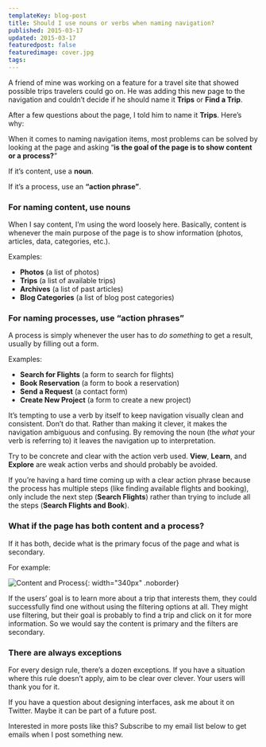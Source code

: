 ```yaml
---
templateKey: blog-post
title: Should I use nouns or verbs when naming navigation?
published: 2015-03-17
updated: 2015-03-17
featuredpost: false
featuredimage: cover.jpg
tags:
---
```


A friend of mine was working on a feature for a travel site that showed possible trips travelers could go on. He was adding this new page to the navigation and couldn’t decide if he should name it **Trips** or **Find a Trip**.

After a few questions about the page, I told him to name it **Trips**. Here’s why:

When it comes to naming navigation items, most problems can be solved by looking at the page and asking “**is the goal of the page is to show content or a process?**”

If it’s content, use a **noun**.

If it’s a process, use an **“action phrase”**.


### For naming content, use nouns

When I say content, I’m using the word loosely here. Basically, content is whenever the main purpose of the page is to show information (photos, articles, data, categories, etc.).

Examples:

- **Photos** (a list of photos)
- **Trips** (a list of available trips)
- **Archives** (a list of past articles)
- **Blog Categories** (a list of blog post categories)


### For naming processes, use “action phrases”

A process is simply whenever the user has to *do something* to get a result, usually by filling out a form.

Examples:

- **Search for Flights** (a form to search for flights)
- **Book Reservation** (a form to book a reservation)
- **Send a Request** (a contact form)
- **Create New Project** (a form to create a new project)

It’s tempting to use a verb by itself to keep navigation visually clean and consistent. Don’t do that. Rather than making it clever, it makes the navigation ambiguous and confusing. By removing the noun (the *what* your verb is referring to) it leaves the navigation up to interpretation.

Try to be concrete and clear with the action verb used. **View**, **Learn**, and **Explore** are weak action verbs and should probably be avoided.

If you’re having a hard time coming up with a clear action phrase because the process has multiple steps (like finding available flights and booking), only include the next step (**Search Flights**) rather than trying to include all the steps (**Search Flights and Book**).


### What if the page has both content and a process?

If it has both, decide what is the primary focus of the page and what is secondary.

For example:

![Content and Process](2015-03-17-naming-navigation/content-and-process@2x.png){: width="340px" .noborder}

If the users’ goal is to learn more about a trip that interests them, they could successfully find one without using the filtering options at all. They might use filtering, but their goal is probably to find a trip and click on it for more information. So we would say the content is primary and the filters are secondary.


### There are always exceptions

For every design rule, there’s a dozen exceptions. If you have a situation where this rule doesn’t apply, aim to be clear over clever. Your users will thank you for it.

If you have a question about designing interfaces, ask me about it on Twitter. Maybe it can be part of a future post.

Interested in more posts like this? Subscribe to my email list below to get emails when I post something new.
